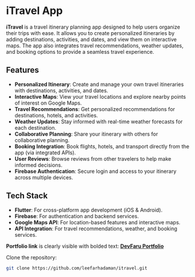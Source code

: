 # iTravel App

**iTravel** is a travel itinerary planning app designed to help users organize their trips with ease. It allows you to create personalized itineraries by adding destinations, activities, and dates, and view them on interactive maps. The app also integrates travel recommendations, weather updates, and booking options to provide a seamless travel experience.

## Features
- **Personalized Itinerary**: Create and manage your own travel itineraries with destinations, activities, and dates.
- **Interactive Maps**: View your travel locations and explore nearby points of interest on Google Maps.
- **Travel Recommendations**: Get personalized recommendations for destinations, hotels, and activities.
- **Weather Updates**: Stay informed with real-time weather forecasts for each destination.
- **Collaborative Planning**: Share your itinerary with others for collaborative planning.
- **Booking Integration**: Book flights, hotels, and transport directly from the app (via integrated APIs).
- **User Reviews**: Browse reviews from other travelers to help make informed decisions.
- **Firebase Authentication**: Secure login and access to your itinerary across multiple devices.

## Tech Stack
- **Flutter**: For cross-platform app development (iOS & Android).
- **Firebase**: For authentication and backend services.
- **Google Maps API**: For location-based features and interactive maps.
- **API Integration**: For travel recommendations, weather, and booking services.

**Portfolio link** is clearly visible with bolded text: [**DevFaru Portfolio**](https://devfaru.netlify.app)

Clone the repository:
   ```bash
   git clone https://github.com/leefarhadaman/itravel.git
